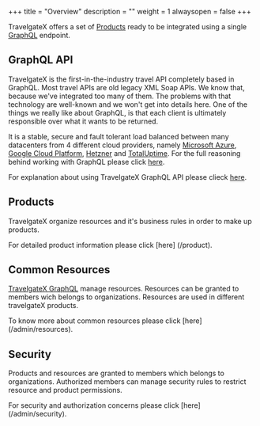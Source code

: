 +++
title = "Overview"
description = ""
weight = 1
alwaysopen = false
+++

TravelgateX offers a set of [Products](/product) ready to be integrated using a single [GraphQL](/graphql-api/) endpoint.

## GraphQL API
TravelgateX is the first-in-the-industry travel API completely based in GraphQL. Most travel APIs are old legacy XML Soap APIs. We know that, because we've integrated too many of them. The problems with that technology are well-known and we won't get into details here. One of the things we really like about GraphQL, is that each client is ultimately responsible over what it wants to be returned. 

It is a stable, secure and fault tolerant load balanced between many datacenters from 4 different cloud providers, namely [Microsoft Azure](https://azure.microsoft.com/), [Google Cloud Platform](https://cloud.google.com/), [Hetzner](https://www.hetzner.de/) and [TotalUptime](http://totaluptime.com/).
For the full reasoning behind working with GraphQL please click [here](/learning-graphql/overview/#graphql-at-travelgatex).

For explanation about using TravelgateX GraphQL API please clieck [here](/graphql-api/).

## Products
TravelgateX organize resources and it's business rules in order to make up products. 

For detailed product information please click [here] (/product).

## Common Resources
[TravelgateX GraphQL](/graphql-api/) manage resources.
Resources can be granted to members wich belongs to organizations. Resources are used in different travelgateX products.

To know more about common resources please click [here] (/admin/resources).  

## Security
Products and resources are granted to members which belongs to organizations. 
Authorized members can manage security rules to restrict resource and product permissions.

For security and authorization concerns please click [here] (/admin/security).











